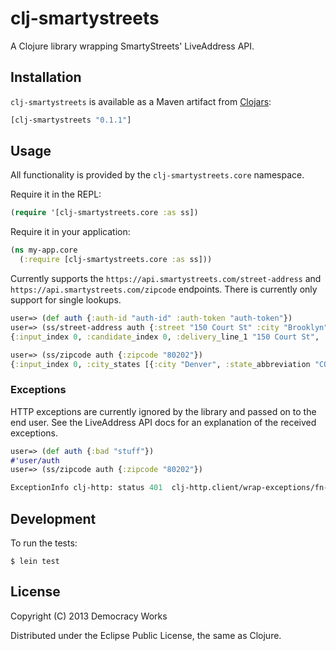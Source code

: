 # clj-smartystreets

A Clojure library wrapping SmartyStreets' LiveAddress API.

## Installation

`clj-smartystreets` is available as a Maven artifact from
[Clojars](http://clojars.org/clj-smartystreets):
```clojure
[clj-smartystreets "0.1.1"]
```

## Usage

All functionality is provided by the
`clj-smartystreets.core` namespace.

Require it in the REPL:

```clojure
(require '[clj-smartystreets.core :as ss])
```

Require it in your application:

```clojure
(ns my-app.core
  (:require [clj-smartystreets.core :as ss]))
```

Currently supports the `https://api.smartystreets.com/street-address` and `https://api.smartystreets.com/zipcode`
endpoints. There is currently only support for single lookups.

```clojure
user=> (def auth {:auth-id "auth-id" :auth-token "auth-token"})
user=> (ss/street-address auth {:street "150 Court St" :city "Brooklyn" :state "New York" :zipcode "11201"})
{:input_index 0, :candidate_index 0, :delivery_line_1 "150 Court St", :last_line "Brooklyn NY 11201-6771", :delivery_point_barcode "112016771996", :components {:street_name "Court", :city_name "Brooklyn", :street_suffix "St", :zipcode "11201", :state_abbreviation "NY", :plus4_code "6771", :delivery_point "99", :primary_number "150", :delivery_point_check_digit "6"}, :metadata {:zip_type "Standard", :longitude -73.99617, :carrier_route "C034", :building_default_indicator "Y", :congressional_district "07", :county_name "Kings", :elot_sort "A", :county_fips "36047", :latitude 40.69087, :elot_sequence "0099", :record_type "H", :rdi "Commercial", :precision "Zip7"}, :analysis {:dpv_match_code "D", :dpv_footnotes "AAN1", :dpv_cmra "N", :dpv_vacant "N", :active "Y", :footnotes "H#"}}

user=> (ss/zipcode auth {:zipcode "80202"})
{:input_index 0, :city_states [{:city "Denver", :state_abbreviation "CO", :state "Colorado"}], :zipcodes [{:zipcode "80202", :zipcode_type "S", :county_fips "08031", :county_name "Denver", :latitude 39.747778, :longitude -104.993838}]}
```



### Exceptions

HTTP exceptions are currently ignored by the library and passed on to the end user. See the LiveAddress
API docs for an explanation of the received exceptions.

```clojure
user=> (def auth {:bad "stuff"})
#'user/auth
user=> (ss/zipcode auth {:zipcode "80202"})

ExceptionInfo clj-http: status 401  clj-http.client/wrap-exceptions/fn--2764 (client.clj:147)
```

## Development

To run the tests:

    $ lein test

## License

Copyright (C) 2013 Democracy Works

Distributed under the Eclipse Public License, the same as Clojure.
